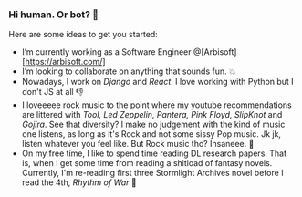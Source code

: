 ### Hi human. Or bot? 👋

Here are some ideas to get you started:

- I’m currently working as a Software Engineer @[Arbisoft][https://arbisoft.com/]
- I’m looking to collaborate on anything that sounds fun. :boom:
- Nowadays, I work on *Django* and *React*. I love working with Python but I don't JS at all :-1:
- I loveeeee rock music to the point where my youtube recommendations are littered with *Tool, Led Zeppelin, Pantera, Pink Floyd, SlipKnot* and *Gojira*. See that diversity? I make no judgement with the kind of music one listens, as long as it's Rock and not some sissy Pop music. Jk jk, listen whatever you feel like. But Rock music tho? Insaneee. :metal:
- On my free time, I like to spend time reading DL research papers. That is, when I get some time from reading a shitload of fantasy novels. Currently, I'm re-reading first three Stormlight Archives novel before I read the 4th, *Rhythm of War* :book:

